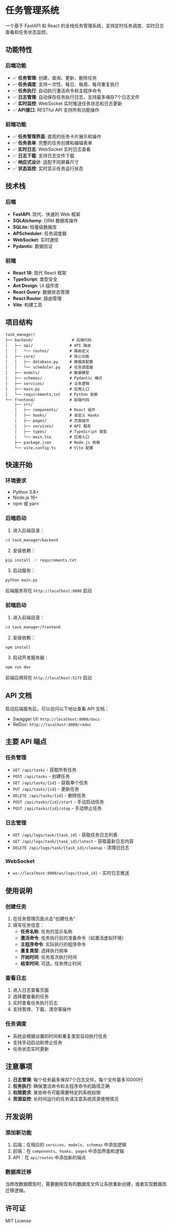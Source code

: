 # 任务管理系统

一个基于 FastAPI 和 React 的全栈任务管理系统，支持定时任务调度、实时日志查看和任务状态监控。

## 功能特性

### 后端功能
- ✅ **任务管理**: 创建、查询、更新、删除任务
- ✅ **任务调度**: 支持一次性、每日、每周、每月重复执行
- ✅ **任务执行**: 自动执行激活命令和主程序命令
- ✅ **日志管理**: 自动保存任务执行日志，支持最多保存7个日志文件
- ✅ **实时监控**: WebSocket 实时推送任务状态和日志更新
- ✅ **API接口**: RESTful API 支持所有功能操作

### 前端功能
- ✅ **任务管理界面**: 直观的任务卡片展示和操作
- ✅ **任务表单**: 完整的任务创建和编辑表单
- ✅ **实时日志**: WebSocket 实时日志查看
- ✅ **日志下载**: 支持日志文件下载
- ✅ **响应式设计**: 适配不同屏幕尺寸
- ✅ **状态监控**: 实时显示任务运行状态

## 技术栈

### 后端
- **FastAPI**: 现代、快速的 Web 框架
- **SQLAlchemy**: ORM 数据库操作
- **SQLite**: 轻量级数据库
- **APScheduler**: 任务调度器
- **WebSocket**: 实时通信
- **Pydantic**: 数据验证

### 前端
- **React 18**: 现代 React 框架
- **TypeScript**: 类型安全
- **Ant Design**: UI 组件库
- **React Query**: 数据状态管理
- **React Router**: 路由管理
- **Vite**: 构建工具

## 项目结构

```
task_manager/
├── backend/                 # 后端代码
│   ├── api/                # API 路由
│   │   └── routes/         # 路由定义
│   ├── core/               # 核心功能
│   │   ├── database.py     # 数据库配置
│   │   └── scheduler.py    # 任务调度器
│   ├── models/             # 数据模型
│   ├── schemas/            # Pydantic 模式
│   ├── services/           # 业务逻辑
│   ├── main.py             # 应用入口
│   └── requirements.txt    # Python 依赖
└── frontend/               # 前端代码
    ├── src/
    │   ├── components/     # React 组件
    │   ├── hooks/          # 自定义 Hooks
    │   ├── pages/          # 页面组件
    │   ├── services/       # API 服务
    │   ├── types/          # TypeScript 类型
    │   └── main.tsx        # 应用入口
    ├── package.json        # Node.js 依赖
    └── vite.config.ts      # Vite 配置
```

## 快速开始

### 环境要求
- Python 3.8+
- Node.js 16+
- npm 或 yarn

### 后端启动

1. 进入后端目录：
```bash
cd task_manager/backend
```

2. 安装依赖：
```bash
pip install -r requirements.txt
```

3. 启动服务：
```bash
python main.py
```

后端服务将在 `http://localhost:8000` 启动

### 前端启动

1. 进入前端目录：
```bash
cd task_manager/frontend
```

2. 安装依赖：
```bash
npm install
```

3. 启动开发服务器：
```bash
npm run dev
```

前端应用将在 `http://localhost:5173` 启动

## API 文档

启动后端服务后，可以访问以下地址查看 API 文档：
- Swagger UI: `http://localhost:8000/docs`
- ReDoc: `http://localhost:8000/redoc`

## 主要 API 端点

### 任务管理
- `GET /api/tasks` - 获取所有任务
- `POST /api/tasks` - 创建任务
- `GET /api/tasks/{id}` - 获取单个任务
- `PUT /api/tasks/{id}` - 更新任务
- `DELETE /api/tasks/{id}` - 删除任务
- `POST /api/tasks/{id}/start` - 手动启动任务
- `POST /api/tasks/{id}/stop` - 手动停止任务

### 日志管理
- `GET /api/logs/task/{task_id}` - 获取任务日志列表
- `GET /api/logs/task/{task_id}/latest` - 获取最新日志内容
- `DELETE /api/logs/task/{task_id}/cleanup` - 清理旧日志

### WebSocket
- `ws://localhost:8000/ws/logs/{task_id}` - 实时日志推送

## 使用说明

### 创建任务
1. 在任务管理页面点击"创建任务"
2. 填写任务信息：
   - **任务名称**: 任务的显示名称
   - **激活命令**: 任务执行前的准备命令（如激活虚拟环境）
   - **主程序命令**: 实际执行的程序命令
   - **重复类型**: 选择执行频率
   - **开始时间**: 任务首次执行时间
   - **结束时间**: 可选，任务停止时间

### 查看日志
1. 进入日志查看页面
2. 选择要查看的任务
3. 实时查看任务执行日志
4. 支持暂停、下载、清空等操作

### 任务调度
- 系统会根据设置的时间和重复类型自动执行任务
- 支持手动启动和停止任务
- 任务状态实时更新

## 注意事项

1. **日志管理**: 每个任务最多保存7个日志文件，每个文件最多10000行
2. **任务执行**: 确保激活命令和主程序命令的路径正确
3. **权限要求**: 某些命令可能需要特定的系统权限
4. **资源监控**: 长时间运行的任务请注意系统资源使用情况

## 开发说明

### 添加新功能
1. 后端：在相应的 `services`、`models`、`schemas` 中添加逻辑
2. 前端：在 `components`、`hooks`、`pages` 中添加界面和逻辑
3. API：在 `api/routes` 中添加新的端点

### 数据库迁移
当修改数据模型时，需要删除现有的数据库文件让系统重新创建，或者实现数据库迁移逻辑。

## 许可证

MIT License